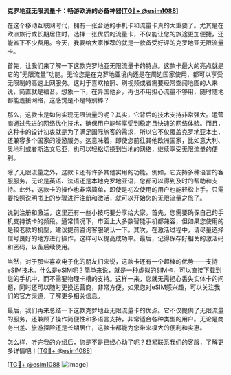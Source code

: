**克罗地亚无限流量卡：畅游欧洲的必备神器[[TG💪+ @esim1088](https://t.me/s/esim1088)]**

在这个移动互联网时代，拥有一张合适的手机卡和流量卡真的太重要了。尤其是在欧洲旅行或长期居住时，选择一张优质的流量卡，不仅能让您的旅途更加便捷，还能省下不少费用。今天，我要给大家推荐的就是一款备受好评的克罗地亚无限流量卡。

首先，让我们来了解一下这款克罗地亚无限流量卡的特点。这款卡最大的亮点就是它的“无限流量”功能。无论您是在克罗地亚境内还是在周边国家使用，都可以享受无限制的高速上网服务。这对于喜欢拍照、刷视频或者需要经常查阅地图的人来说，简直就是福音。想象一下，在异国他乡，再也不用担心流量不够用，随时随地都能连接网络，这感觉是不是特别棒？

那么，这款卡是如何实现无限流量的呢？其实，它背后的技术支持非常强大。运营商通过先进的网络优化技术，确保用户能够享受到稳定且快速的网络体验。而且，这种卡的设计初衷就是为了满足国际旅客的需求，所以它不仅覆盖克罗地亚本土，还兼容多个国家的漫游服务。这意味着，即使您前往其他欧洲国家，比如意大利、奥地利或者斯洛文尼亚，也可以轻松切换到当地的网络，继续享受无限流量的便利。

除了无限流量之外，这款卡还有许多其他实用的功能。例如，它支持多种语言的客服服务，无论是英语、法语还是本地克罗地亚语，您都可以得到及时的帮助和支持。此外，这款卡的操作也非常简单，即使是初次使用的用户也能轻松上手。只需要按照说明书上的步骤进行注册和激活，就可以开始您的无限流量之旅了。

说到注册和激活，这里还有一些小技巧要分享给大家。首先，您需要确保自己的手机支持该卡的频段。通常情况下，市面上大多数智能手机都兼容，但如果您使用的是较老款的机型，建议提前咨询客服确认一下。其次，在激活过程中，请尽量选择信号良好的地方进行操作，这样可以提高成功率。最后，记得保存好相关的激活码和密码，以备后续使用。

当然，对于那些喜欢电子化的朋友们来说，这款卡还有一个超棒的优势——支持eSIM技术。什么是eSIM呢？简单来说，就是一种虚拟的SIM卡，可以直接下载到您的手机中，而不需要物理卡槽的支持。这样一来，您就无需担心丢失实体卡的问题，同时还可以随时更换运营商，非常方便。如果您对eSIM感兴趣，可以关注我们的官方渠道，了解更多相关信息。

最后，我们再来总结一下这款克罗地亚无限流量卡的优点。它不仅提供了无限流量的服务，还兼顾了操作简便性和多语言支持，非常适合各种类型的用户。无论是商务出差、旅游探险还是长期居住，这款卡都能为您带来极大的便利和实惠。

怎么样，听完我的介绍后，您是不是已经心动了呢？赶紧联系我们的客服，了解更多详情吧！[[TG💪+ @esim1088](https://t.me/s/esim1088)] 

[[TG💪+ @esim1088](https://t.me/s/esim1088) ![Image](https://i.postimg.cc/4NQfJmqS/Snipaste-2025-05-13-00-14-12.png)]